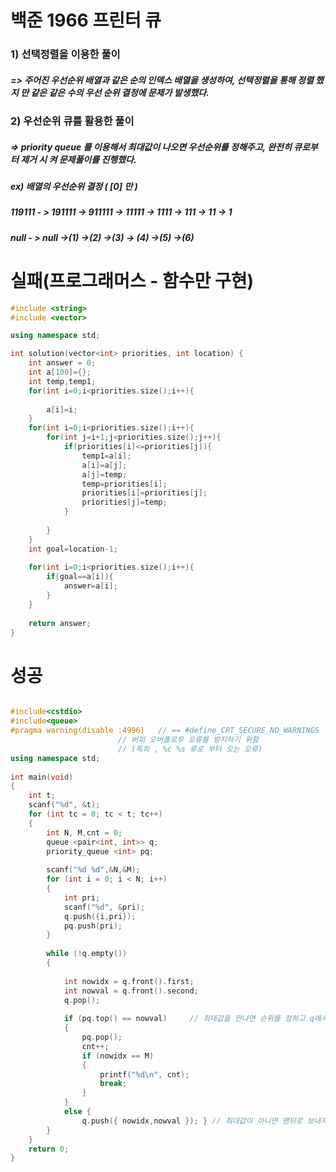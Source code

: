 # 백준 1966 프린터 큐

### 	1)  선택정렬을 이용한 풀이

##### 		=>  주어진 우선순위 배열과 같은 순의 인덱스 배열을 생성하여, 선택정렬을 통해 정렬 했지			  만 같은 같은 수의 우선 순위 결정에 문제가 발생했다.

### 	2) 우선순위 큐를 활용한 풀이

##### 		=> priority queue 를 이용해서 최대값이 나오면 우선순위를 정해주고, 완전히 큐로부터 제거 시		켜 문제풀이를 진행했다.



 ##### 		ex) 배열의 우선순위 결정 ( [0] 만 )

 ##### 				119111 - > 191111 -> 911111 -> 11111 -> 1111 -> 111 -> 11 -> 1

##### 		            null    - >  null     ->(1)          ->(2)        ->(3)      -> (4)   ->(5) ->(6)



# 실패(프로그래머스 - 함수만 구현)

```c++
#include <string>
#include <vector>

using namespace std;

int solution(vector<int> priorities, int location) {
    int answer = 0;
    int a[100]={};
    int temp,temp1;
    for(int i=0;i<priorities.size();i++){
        
        a[i]=i;
    }
    for(int i=0;i<priorities.size();i++){
        for(int j=i+1;j<priorities.size();j++){
            if(priorities[i]<=priorities[j]){
                temp1=a[i];
                a[i]=a[j];
                a[j]=temp;
                temp=priorities[i];
                priorities[i]=priorities[j];
                priorities[j]=temp;
            }
           
        }
    }
    int goal=location-1;
    
    for(int i=0;i<priorities.size();i++){
        if(goal==a[i]){
            answer=a[i];
        }
    }
    
    return answer;
}
```





# 성공

```c++

#include<cstdio>
#include<queue>
#pragma warning(disable :4996)   // == #define_CRT_SECURE_NO_WARNINGS
						// 버퍼 오버플로우 오류를 방지하기 위함 
						// (특히 , %c %s 류로 부터 오는 오류)
using namespace std;
 
int main(void)
{
    int t;
    scanf("%d", &t);
    for (int tc = 0; tc < t; tc++)
    {
        int N, M,cnt = 0;
        queue <pair<int, int>> q;
        priority_queue <int> pq;
 
        scanf("%d %d",&N,&M);
        for (int i = 0; i < N; i++)
        {
            int pri;
            scanf("%d", &pri);
            q.push({i,pri});
            pq.push(pri);
        }
 
        while (!q.empty())
        {
        	
            int nowidx = q.front().first;
            int nowval = q.front().second;
            q.pop();
 
            if (pq.top() == nowval)     // 최대값을 만나면 순위를 정하고 q에서 삭제 
            {
                pq.pop();
                cnt++;
                if (nowidx == M)
                {
                    printf("%d\n", cnt);
                    break;
                }
            }
            else {
                q.push({ nowidx,nowval }); } // 최대값이 아니면 맨뒤로 보내자
        }
    }
    return 0;
}

```







